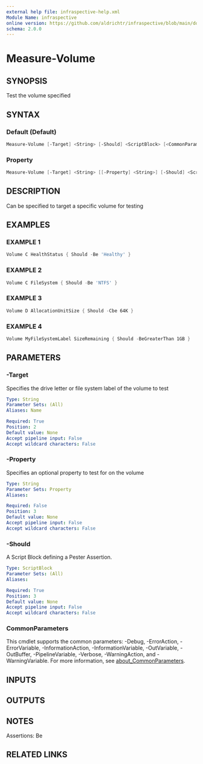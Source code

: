 ```yaml
---
external help file: infraspective-help.xml
Module Name: infraspective
online version: https://github.com/aldrichtr/infraspective/blob/main/docs/help/Measure-Volume.md
schema: 2.0.0
---
```


# Measure-Volume

## SYNOPSIS

Test the volume specified

## SYNTAX

### Default (Default)

```powershell
Measure-Volume [-Target] <String> [-Should] <ScriptBlock> [<CommonParameters>]
```

### Property

```powershell
Measure-Volume [-Target] <String> [[-Property] <String>] [-Should] <ScriptBlock> [<CommonParameters>]
```

## DESCRIPTION

Can be specified to target a specific volume for testing

## EXAMPLES

### EXAMPLE 1

```powershell
Volume C HealthStatus { Should -Be 'Healthy' }
```

### EXAMPLE 2

```powershell
Volume C FileSystem { Should -Be 'NTFS' }
```

### EXAMPLE 3

```powershell
Volume D AllocationUnitSize { Should -Cbe 64K }
```

### EXAMPLE 4

```powershell
Volume MyFileSystemLabel SizeRemaining { Should -BeGreaterThan 1GB }
```

## PARAMETERS

### -Target

Specifies the drive letter or file system label of the volume to test

```yaml
Type: String
Parameter Sets: (All)
Aliases: Name

Required: True
Position: 2
Default value: None
Accept pipeline input: False
Accept wildcard characters: False
```

### -Property

Specifies an optional property to test for on the volume

```yaml
Type: String
Parameter Sets: Property
Aliases:

Required: False
Position: 3
Default value: None
Accept pipeline input: False
Accept wildcard characters: False
```

### -Should

A Script Block defining a Pester Assertion.

```yaml
Type: ScriptBlock
Parameter Sets: (All)
Aliases:

Required: True
Position: 3
Default value: None
Accept pipeline input: False
Accept wildcard characters: False
```

### CommonParameters

This cmdlet supports the common parameters: -Debug, -ErrorAction,
-ErrorVariable, -InformationAction, -InformationVariable, -OutVariable,
-OutBuffer, -PipelineVariable, -Verbose, -WarningAction, and -WarningVariable.
For more information, see
[about_CommonParameters](http://go.microsoft.com/fwlink/?LinkID=113216).

## INPUTS

## OUTPUTS

## NOTES

Assertions: Be

## RELATED LINKS
